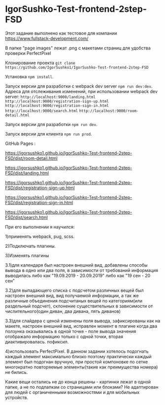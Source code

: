 # IgorSushko-Test-frontend-2step-FSD

Этот задание выполнено как тестовое для компании https://www.fullstack-development.com/

В папке "page images" лежат .png с макетами страниц для удобства проверки PerfectPixel

Клонирование проекта `git clone https://github.com/IgorSushko1/IgorSushko-Test-frontend-2step-FSD`

Установка `npm install`.

Запуск версии для разработки с webpack dev server `npm run dev:dev`.
Адреса для отслеживания изменений, при использовании webpack dev server:
`http://localhost:9000/landing.html`
`http://localhost:9000/registration-sign-up.html`
`http://localhost:9000/registration-sign-in.html`
`http://localhost:9000/search.html`
`http://localhost:9000/room-detail.html`

Запуск версии для разработки `npm run dev`.

Запуск версии для клиента `npm run prod`.

GitHub Pages :

https://igorsushko1.github.io/IgorSushko-Test-frontend-2step-FSD/dist/room-detail.html

https://igorsushko1.github.io/IgorSushko-Test-frontend-2step-FSD/dist/landing.html

https://igorsushko1.github.io/IgorSushko-Test-frontend-2step-FSD/dist/registration-sign-up.html

https://igorsushko1.github.io/IgorSushko-Test-frontend-2step-FSD/dist/registration-sign-in.html

https://igorsushko1.github.io/IgorSushko-Test-frontend-2step-FSD/dist/search.html

При его выполнении я научился:

1)применять webpack, pug, scss.

2)Подключать плагины.

3)Изменять плагины

3.1)для календаря был настроен внешний вид, добавлены способы вывода в одно или два поля, в зависимости от требований
информация выводилась либо как "19.09.2019 - 20.09.2019" либо как "19 сен - 20 сен"

3.2)для выпадающего списка с подсчетом различных вещей был настроен внешний вид,
вид получаемой информации, а так же различные объединения подсчитаных вещей по категориям(или раздельный подсчет), склонение
существительных в зависимости от числительного(один диван, два дивана, пять диванов)

3.3)для слайдера с ценой изменены поля вывода, зафиксированы как на макете, настроен внешний вид, исправлен момент в плагине
когда два ползунка оказывались в одной точке - поле вывода значения отображало информацию только с одной точки,
вторая диактивировалась. пофиксил.

4)использовать PerfectPixel. В данном задании хотелось подогнать каждый элемент максимально близко поэтому практически каждый элемент
был подогнан вручную, при простой компоновке по сетке многократно повторяемые элементы(такие как преимущества номера) не бились.

Какие вещи остались не до конца решены - картинки лежат в одной папке, а не по подпапкам со страницами или блоками? Не адаптирован для людей с органиченными возможностями и для мобильных устройств.
